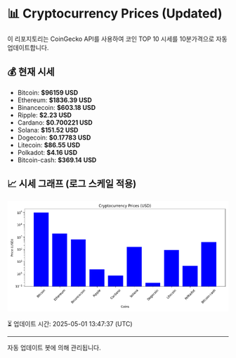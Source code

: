 
# 📊 Cryptocurrency Prices (Updated)

이 리포지토리는 CoinGecko API를 사용하여 코인 TOP 10 시세를 10분가격으로 자동 업데이트합니다.

## 💰 현재 시세
- Bitcoin: **$96159 USD**
- Ethereum: **$1836.39 USD**
- Binancecoin: **$603.18 USD**
- Ripple: **$2.23 USD**
- Cardano: **$0.700221 USD**
- Solana: **$151.52 USD**
- Dogecoin: **$0.17783 USD**
- Litecoin: **$86.55 USD**
- Polkadot: **$4.16 USD**
- Bitcoin-cash: **$369.14 USD**

## 📈 시세 그래프 (로그 스케일 적용)
![Crypto Prices](crypto_prices.png)

⏳ 업데이트 시간: 2025-05-01 13:47:37 (UTC)

---
자동 업데이트 봇에 의해 관리됩니다.
